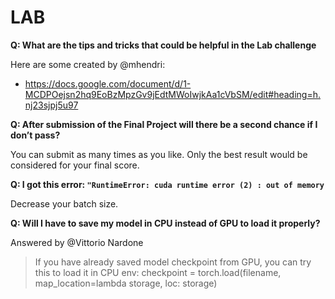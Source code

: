 # LAB

**Q: What are the tips and tricks that could be helpful in the Lab challenge**

  Here are some created by @mhendri:
    
-   https://docs.google.com/document/d/1-MCDPOejsn2hq9EoBzMpzGv9jEdtMWoIwjkAa1cVbSM/edit#heading=h.nj23sjpj5u97

**Q: After submission of the Final Project will there be a second chance if I don’t pass?**

  You can submit as many times as you like. Only the best result would be considered for your final score.

**Q: I got this error: `"RuntimeError: cuda runtime error (2) : out of memory`**

  Decrease your batch size.

**Q: Will I have to save my model in CPU instead of GPU to load it properly?**

  Answered by @Vittorio Nardone

  >If you have already saved model checkpoint from GPU, you can try this to load it in CPU env: checkpoint = torch.load(filename, map_location=lambda storage, loc: storage)



